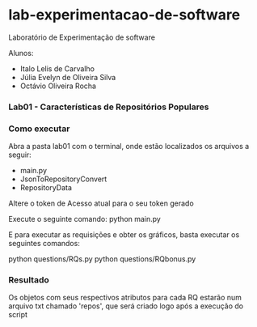 # lab-experimentacao-de-software
Laboratório de Experimentação de software

Alunos:
- Italo Lelis de Carvalho
- Júlia Evelyn de Oliveira Silva
- Octávio Oliveira Rocha

### Lab01 - Características de Repositórios Populares
### Como executar
Abra a pasta lab01 com o terminal, onde estão localizados os arquivos a seguir:
- main.py
- JsonToRepositoryConvert
- RepositoryData

Altere o token de Acesso atual para o seu token gerado

Execute o seguinte comando: python main.py

E para executar as requisições e obter os gráficos, basta executar os seguintes comandos:

python questions/RQs.py
python questions/RQbonus.py

### Resultado
Os objetos com seus respectivos atributos para cada RQ estarão num arquivo txt chamado 'repos', que será criado logo após a execução do script


